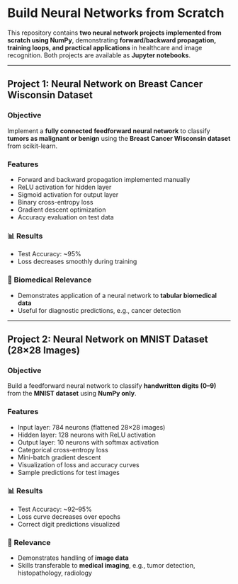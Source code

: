 #  Build Neural Networks from Scratch

This repository contains **two neural network projects implemented from scratch using NumPy**, demonstrating **forward/backward propagation, training loops, and practical applications** in healthcare and image recognition. Both projects are available as **Jupyter notebooks**.

---

## Project 1: Neural Network on Breast Cancer Wisconsin Dataset

###  Objective
Implement a **fully connected feedforward neural network** to classify **tumors as malignant or benign** using the **Breast Cancer Wisconsin dataset** from scikit-learn.

###  Features
- Forward and backward propagation implemented manually  
- ReLU activation for hidden layer  
- Sigmoid activation for output layer  
- Binary cross-entropy loss  
- Gradient descent optimization  
- Accuracy evaluation on test data  

### 📊 Results
- Test Accuracy: ~95%  
- Loss decreases smoothly during training  

### 🧬 Biomedical Relevance
- Demonstrates application of a neural network to **tabular biomedical data**  
- Useful for diagnostic predictions, e.g., cancer detection

---

## Project 2: Neural Network on MNIST Dataset (28×28 Images)

###  Objective
Build a feedforward neural network to classify **handwritten digits (0–9)** from the **MNIST dataset** using **NumPy only**.

###  Features
- Input layer: 784 neurons (flattened 28×28 images)  
- Hidden layer: 128 neurons with ReLU activation  
- Output layer: 10 neurons with softmax activation  
- Categorical cross-entropy loss  
- Mini-batch gradient descent  
- Visualization of loss and accuracy curves  
- Sample predictions for test images  

### 📊 Results
- Test Accuracy: ~92–95%  
- Loss curve decreases over epochs  
- Correct digit predictions visualized  

### 🧬 Relevance
- Demonstrates handling of **image data**  
- Skills transferable to **medical imaging**, e.g., tumor detection, histopathology, radiology


